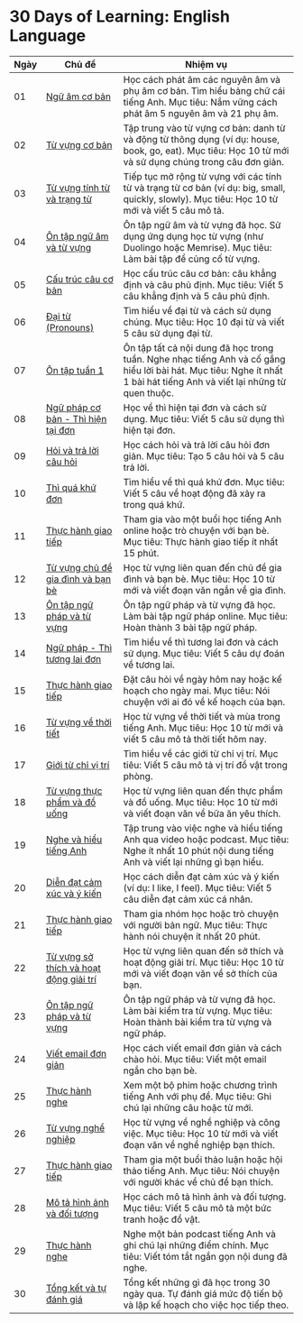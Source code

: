# 30 Days of Learning: English Language

| Ngày | Chủ đề                                          | Nhiệm vụ                                                                                                                                       |
|------|-------------------------------------------------|-----------------------------------------------------------------------------------------------------------------------------------------------|
| 01   | [Ngữ âm cơ bản](01_Ngữ_âm_cơ_bản/01_Ngữ_âm_cơ_bản.md)              | Học cách phát âm các nguyên âm và phụ âm cơ bản. Tìm hiểu bảng chữ cái tiếng Anh. Mục tiêu: Nắm vững cách phát âm 5 nguyên âm và 21 phụ âm. |
| 02   | [Từ vựng cơ bản](02_Từ_vựng_cơ_bản)           | Tập trung vào từ vựng cơ bản: danh từ và động từ thông dụng (ví dụ: house, book, go, eat). Mục tiêu: Học 10 từ mới và sử dụng chúng trong câu đơn giản. |
| 03   | [Từ vựng tính từ và trạng từ](03_Từ_vựng_tính_từ_và_trạng_từ) | Tiếp tục mở rộng từ vựng với các tính từ và trạng từ cơ bản (ví dụ: big, small, quickly, slowly). Mục tiêu: Học 10 từ mới và viết 5 câu mô tả. |
| 04   | [Ôn tập ngữ âm và từ vựng](04_Ôn_tập_ngữ_âm_và_từ_vựng)         | Ôn tập ngữ âm và từ vựng đã học. Sử dụng ứng dụng học từ vựng (như Duolingo hoặc Memrise). Mục tiêu: Làm bài tập để củng cố từ vựng.        |
| 05   | [Cấu trúc câu cơ bản](05_Cấu_trúc_câu_cơ_bản)                  | Học cấu trúc câu cơ bản: câu khẳng định và câu phủ định. Mục tiêu: Viết 5 câu khẳng định và 5 câu phủ định.                              |
| 06   | [Đại từ (Pronouns)](06_Đại_từ)                    | Tìm hiểu về đại từ và cách sử dụng chúng. Mục tiêu: Học 10 đại từ và viết 5 câu sử dụng đại từ.                                           |
| 07   | [Ôn tập tuần 1](07_Ôn_tập_tuần_1)                   | Ôn tập tất cả nội dung đã học trong tuần. Nghe nhạc tiếng Anh và cố gắng hiểu lời bài hát. Mục tiêu: Nghe ít nhất 1 bài hát tiếng Anh và viết lại những từ quen thuộc. |
| 08   | [Ngữ pháp cơ bản - Thì hiện tại đơn](08_Ngữ_pháp_cơ_bản_-_Thì_hiện_tại_đơn) | Học về thì hiện tại đơn và cách sử dụng. Mục tiêu: Viết 5 câu sử dụng thì hiện tại đơn.                                                     |
| 09   | [Hỏi và trả lời câu hỏi](09_Hỏi_và_trả_lời_câu_hỏi)         | Học cách hỏi và trả lời câu hỏi đơn giản. Mục tiêu: Tạo 5 câu hỏi và 5 câu trả lời.                                                       |
| 10   | [Thì quá khứ đơn](10_Thì_quá_khứ_đơn)                     | Tìm hiểu về thì quá khứ đơn. Mục tiêu: Viết 5 câu về hoạt động đã xảy ra trong quá khứ.                                                    |
| 11   | [Thực hành giao tiếp](11_Thực_hành_giao_tiếp)              | Tham gia vào một buổi học tiếng Anh online hoặc trò chuyện với bạn bè. Mục tiêu: Thực hành giao tiếp ít nhất 15 phút.                    |
| 12   | [Từ vựng chủ đề gia đình và bạn bè](12_Từ_vựng_chủ_đề_gia_đình_và_bạn_bè) | Học từ vựng liên quan đến chủ đề gia đình và bạn bè. Mục tiêu: Học 10 từ mới và viết đoạn văn ngắn về gia đình.                           |
| 13   | [Ôn tập ngữ pháp và từ vựng](13_Ôn_tập_ngữ_pháp_và_từ_vựng)         | Ôn tập ngữ pháp và từ vựng đã học. Làm bài tập ngữ pháp online. Mục tiêu: Hoàn thành 3 bài tập ngữ pháp.                                 |
| 14   | [Ngữ pháp - Thì tương lai đơn](14_Ngữ_pháp_-_Thì_tương_lai_đơn)   | Tìm hiểu về thì tương lai đơn và cách sử dụng. Mục tiêu: Viết 5 câu dự đoán về tương lai.                                                  |
| 15   | [Thực hành giao tiếp](15_Thực_hành_giao_tiếp)              | Đặt câu hỏi về ngày hôm nay hoặc kế hoạch cho ngày mai. Mục tiêu: Nói chuyện với ai đó về kế hoạch của bạn.                                |
| 16   | [Từ vựng về thời tiết](16_Từ_vựng_về_thời_tiết)            | Học từ vựng về thời tiết và mùa trong tiếng Anh. Mục tiêu: Học 10 từ mới và viết 5 câu mô tả thời tiết hôm nay.                          |
| 17   | [Giới từ chỉ vị trí](17_Giới_từ_chỉ_vị_trí)                  | Tìm hiểu về các giới từ chỉ vị trí. Mục tiêu: Viết 5 câu mô tả vị trí đồ vật trong phòng.                                                  |
| 18   | [Từ vựng thực phẩm và đồ uống](18_Từ_vựng_thực_phẩm_và_đồ_uống) | Học từ vựng liên quan đến thực phẩm và đồ uống. Mục tiêu: Học 10 từ mới và viết đoạn văn về bữa ăn yêu thích.                           |
| 19   | [Nghe và hiểu tiếng Anh](19_Nghe_và_hiểu_tiếng_Anh)          | Tập trung vào việc nghe và hiểu tiếng Anh qua video hoặc podcast. Mục tiêu: Nghe ít nhất 10 phút nội dung tiếng Anh và viết lại những gì bạn hiểu. |
| 20   | [Diễn đạt cảm xúc và ý kiến](20_Diễn_đạt_cảm_xúc_và_ý_kiến)    | Học cách diễn đạt cảm xúc và ý kiến (ví dụ: I like, I feel). Mục tiêu: Viết 5 câu diễn đạt cảm xúc cá nhân.                               |
| 21   | [Thực hành giao tiếp](21_Thực_hành_giao_tiếp)              | Tham gia nhóm học hoặc trò chuyện với người bản ngữ. Mục tiêu: Thực hành nói chuyện ít nhất 20 phút.                                     |
| 22   | [Từ vựng sở thích và hoạt động giải trí](22_Từ_vựng_sở_thích_và_hoạt_động_giải_trí) | Học từ vựng liên quan đến sở thích và hoạt động giải trí. Mục tiêu: Học 10 từ mới và viết đoạn văn về sở thích của bạn.                  |
| 23   | [Ôn tập ngữ pháp và từ vựng](23_Ôn_tập_ngữ_pháp_và_từ_vựng)         | Ôn tập ngữ pháp và từ vựng đã học. Làm bài kiểm tra từ vựng. Mục tiêu: Hoàn thành bài kiểm tra từ vựng và ngữ pháp.                     |
| 24   | [Viết email đơn giản](24_Viết_email_đơn_giản)                | Học cách viết email đơn giản và cách chào hỏi. Mục tiêu: Viết một email ngắn cho bạn bè.                                                 |
| 25   | [Thực hành nghe](25_Thực_hành_nghe)                         | Xem một bộ phim hoặc chương trình tiếng Anh với phụ đề. Mục tiêu: Ghi chú lại những câu hoặc từ mới.                                     |
| 26   | [Từ vựng nghề nghiệp](26_Từ_vựng_nghề_nghiệp)                | Học từ vựng về nghề nghiệp và công việc. Mục tiêu: Học 10 từ mới và viết đoạn văn về nghề nghiệp bạn thích.                             |
| 27   | [Thực hành giao tiếp](27_Thực_hành_giao_tiếp)              | Tham gia một buổi thảo luận hoặc hội thảo tiếng Anh. Mục tiêu: Nói chuyện với người khác về chủ đề bạn thích.                           |
| 28   | [Mô tả hình ảnh và đối tượng](28_Mô_tả_hình_ảnh_và_đối_tượng) | Học cách mô tả hình ảnh và đối tượng. Mục tiêu: Viết 5 câu mô tả một bức tranh hoặc đồ vật.                                              |
| 29   | [Thực hành nghe](29_Thực_hành_nghe)                         | Nghe một bản podcast tiếng Anh và ghi chú lại những điểm chính. Mục tiêu: Viết tóm tắt ngắn gọn nội dung đã nghe.                        |
| 30   | [Tổng kết và tự đánh giá](30_Tổng_kết_và_tự_đánh_giá)       | Tổng kết những gì đã học trong 30 ngày qua. Tự đánh giá mức độ tiến bộ và lập kế hoạch cho việc học tiếp theo.                            |
